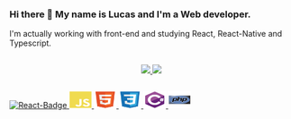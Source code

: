 ### Hi there 👋 My name is Lucas and I'm a Web developer.

I'm actually working with front-end and studying React, React-Native and Typescript.

##

<div align="center">
  <a href="https://github.com/lucasheck">
  <img height="180em" src="https://github-readme-stats.vercel.app/api?username=lucasheck&show_icons=true&theme=github_dark&include_all_commits=true&count_private=false"/>
  
  <img height="180em" src="https://github-readme-stats.vercel.app/api/top-langs/?username=lucasheck&layout=compact&langs_count=7&theme=github_dark"/>
</div>

##
<div>
  
<img alt="React-Badge" height="30" width="40" src="https://cdn.jsdelivr.net/gh/devicons/devicon/icons/react/react-original.svg"/>
<img alt="Js-Badge" height="30" width="40" src="https://raw.githubusercontent.com/devicons/devicon/master/icons/javascript/javascript-plain.svg">
<img alt="HTML-Badge" height="30" width="40" src="https://raw.githubusercontent.com/devicons/devicon/master/icons/html5/html5-original.svg">
<img alt="CSS-Badge" height="30" width="40" src="https://raw.githubusercontent.com/devicons/devicon/master/icons/css3/css3-original.svg">
<img alt="Csharp-Badge" height="30" width="40" src="https://raw.githubusercontent.com/devicons/devicon/master/icons/csharp/csharp-original.svg">
<img alt="Csharp-Badge" height="30" width="40" src="https://raw.githubusercontent.com/devicons/devicon/master/icons/php/php-original.svg" />
</div>
